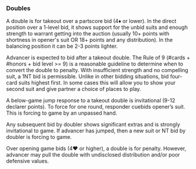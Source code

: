 ### Doubles
A double is for takeout over a partscore bid (4♦ or lower). 
In the direct position over a 1-level bid, it shows support for the unbid suits and 
enough strength to warrant getting into the auction 
(usually 10+ points with shortness in opener's suit OR 18+ points and any distribution). 
In the balancing position it can be 2-3 points lighter.

Advancer is expected to bid after a takeout double. 
The Rule of 9 (#cards + #honors + bid level >= 9) is a reasonable guideline to determine when to convert the double to penalty.
With insufficient strength and no compelling suit, a 1NT bid is permissible. 
Unlike in other bidding situations, bid four-card suits highest first. 
In some cases this will allow you to show your second suit and give partner a choice of places to play. 

A below-game jump response to a takeout double is invitational (9-12 declarer points). 
To force for one round, responder cuebids opener’s suit. 
This is forcing to game by an unpassed hand.

Any subsequent bid by doubler shows significant extras and is strongly invitational to game. 
If advancer has jumped, then a new suit or NT bid by doubler is forcing to game.

Over opening game bids (4♥ or higher), a double is for penalty.
However, advancer may pull the double with undisclosed distribution and/or poor defensive values.
